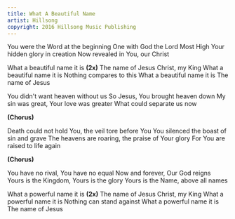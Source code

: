```yaml
---
title: What A Beautiful Name
artist: Hillsong
copyright: 2016 Hillsong Music Publishing
---
```


You were the Word at the beginning
One with God the Lord Most High
Your hidden glory in creation
Now revealed in You, our Christ

What a beautiful name it is    <strong>(2x)</strong>
The name of Jesus Christ, my King
What a beautiful name it is
Nothing compares to this
What a beautiful name it is
The name of Jesus

You didn't want heaven without us
So Jesus, You brought heaven down
My sin was great, Your love was greater
What could separate us now

<strong>(Chorus)</strong>

Death could not hold You, the veil tore before You
You silenced the boast of sin and grave
The heavens are roaring, the praise of Your glory
For You are raised to life again

<strong>(Chorus)</strong>

You have no rival, You have no equal
Now and forever, Our God reigns
Yours is the Kingdom, Yours is the glory
Yours is the Name, above all names

What a powerful name it is    <strong>(2x)</strong>
The name of Jesus Christ, my King
What a powerful name it is
Nothing can stand against
What a powerful name it is
The name of Jesus
